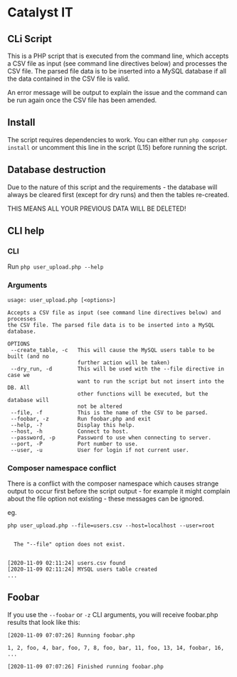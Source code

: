 # Catalyst IT

## CLi Script

This is a PHP script that is executed from the command line, which accepts a CSV file as input (see command line directives below) and processes the CSV file. The parsed file data is to be inserted into a MySQL database if all the data contained in the CSV file is valid.

An error message will be output to explain the issue and the command can be run again once the CSV file has been amended.

## Install

The script requires dependencies to work. You can either run `php composer install` or uncomment this line in the script (L15) before running the script.

## Database destruction

Due to the nature of this script and the requirements - the database will always be cleared first (except for dry runs) and then the tables re-created.

THIS MEANS ALL YOUR PREVIOUS DATA WILL BE DELETED!

## CLI help

### CLI

Run `php user_upload.php --help`

### Arguments

 ```
usage: user_upload.php [<options>]

Accepts a CSV file as input (see command line directives below) and processes
the CSV file. The parsed file data is to be inserted into a MySQL database.

OPTIONS
  --create_table, -c   This will cause the MySQL users table to be built (and no
                       further action will be taken)
  --dry_run, -d        This will be used with the --file directive in case we
                       want to run the script but not insert into the DB. All
                       other functions will be executed, but the database will
                       not be altered
  --file, -f           This is the name of the CSV to be parsed.
  --foobar, -z         Run foobar.php and exit
  --help, -?           Display this help.
  --host, -h           Connect to host.
  --password, -p       Password to use when connecting to server.
  --port, -P           Port number to use.
  --user, -u           User for login if not current user.
```

### Composer namespace conflict

There is a conflict with the composer namespace which causes strange output to occur first before the script output - for example it might complain about the file option not existing - these messages can be ignored.

eg.
```
php user_upload.php --file=users.csv --host=localhost --user=root

                                       
  The "--file" option does not exist.  
   

[2020-11-09 02:11:24] users.csv found
[2020-11-09 02:11:24] MYSQL users table created
...                                    
```

## Foobar

If you use the `--foobar` or `-z` CLI arguments, you will receive foobar.php results that look like this:

```
[2020-11-09 07:07:26] Running foobar.php

1, 2, foo, 4, bar, foo, 7, 8, foo, bar, 11, foo, 13, 14, foobar, 16,  ...

[2020-11-09 07:07:26] Finished running foobar.php

```
